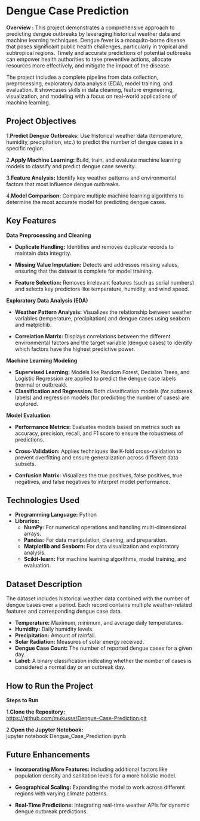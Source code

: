
# Dengue Case Prediction

**Overview :**                                                            This project demonstrates a comprehensive approach to predicting dengue outbreaks by leveraging historical weather data and machine learning techniques. Dengue fever is a mosquito-borne disease that poses significant public health challenges, particularly in tropical and subtropical regions. Timely and accurate predictions of potential outbreaks can empower health authorities to take preventive actions, allocate resources more effectively, and mitigate the impact of the disease.

The project includes a complete pipeline from data collection, preprocessing, exploratory data analysis (EDA), model training, and evaluation. It showcases skills in data cleaning, feature engineering, visualization, and modeling with a focus on real-world applications of machine learning.


## Project Objectives
1.**Predict Dengue Outbreaks:** Use historical weather data (temperature, humidity, precipitation, etc.) to predict the number of dengue cases in a specific region.   

2.**Apply Machine Learning:** Build, train, and evaluate machine learning models to classify and predict dengue case severity.

3.**Feature Analysis:** Identify key weather patterns and environmental factors that most influence dengue outbreaks.

4.**Model Comparison:** Compare multiple machine learning algorithms to determine the most accurate model for predicting dengue cases.

## Key Features
**Data Preprocessing and Cleaning**   
- **Duplicate Handling:** Identifies and removes duplicate records to maintain data integrity.

- **Missing Value Imputation:** Detects and addresses missing values, ensuring that the dataset is complete for model training.

- **Feature Selection:** Removes irrelevant features (such as serial numbers) and selects key predictors like temperature, humidity, and wind speed.

**Exploratory Data Analysis (EDA)**   
- **Weather Pattern Analysis:** Visualizes the relationship between weather variables (temperature, precipitation) and dengue cases using seaborn and matplotlib.

- **Correlation Matrix:** Displays correlations between the different environmental factors and the target variable (dengue cases) to identify which factors have the highest predictive power.

**Machine Learning Modeling**  
- **Supervised Learning:** Models like Random Forest, Decision Trees, and Logistic Regression are applied to predict the dengue case labels (normal or outbreak).
- **Classification and Regression:** Both classification models (for outbreak labels) and regression models (for predicting the number of cases) are explored.

**Model Evaluation**  
- **Performance Metrics:** Evaluates models based on metrics such as accuracy, precision, recall, and F1 score to ensure the robustness of predictions.

- **Cross-Validation:** Applies techniques like K-fold cross-validation to prevent overfitting and ensure generalization across different data subsets.

- **Confusion Matrix:** Visualizes the true positives, false positives, true negatives, and false negatives to interpret model performance.
## Technologies Used
- **Programming Language:** Python
- **Libraries:**
    - **NumPy:** For numerical operations and handling multi-dimensional arrays.
    - **Pandas:** For data manipulation, cleaning, and preparation.
    - **Matplotlib and Seaborn:** For data visualization and exploratory analysis.
    - **Scikit-learn:** For machine learning algorithms, model training, and evaluation.
## Dataset Description
The dataset includes historical weather data combined with the number of dengue cases over a period. Each record contains multiple weather-related features and corresponding dengue case data.

- **Temperature:** Maximum, minimum, and average daily temperatures.
- **Humidity:** Daily humidity levels.
- **Precipitation:** Amount of rainfall.
- **Solar Radiation:** Measures of solar energy received.
- **Dengue Case Count:** The number of reported dengue cases for a given day.
- **Label:** A binary classification indicating whether the number of cases is considered a normal day or an outbreak day.
## How to Run the Project
**Steps to Run**  

1.**Clone the Repository:**  
https://github.com/mukusss/Dengue-Case-Prediction.git

2.**Open the Jupyter Notebook:**  
jupyter notebook Dengue_Case_Prediction.ipynb
## Future Enhancements
- **Incorporating More Features:** Including additional factors like population density and sanitation levels for a more holistic model.
- **Geographical Scaling:** Expanding the model to work across different regions with varying climate patterns.

- **Real-Time Predictions:** Integrating real-time weather APIs for dynamic dengue outbreak predictions.